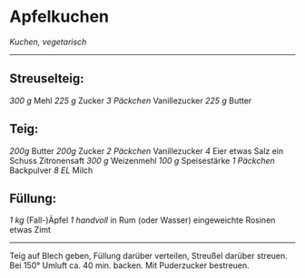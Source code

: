 # Apfelkuchen

*Kuchen, vegetarisch*

---

## Streuselteig:
*300 g* Mehl
*225 g* Zucker
*3 Päckchen*  Vanillezucker
*225 g* Butter

## Teig:
*200g* Butter
*200g* Zucker
*2 Päckchen* Vanillezucker
*4* Eier
etwas Salz
ein Schuss Zitronensaft
*300 g* Weizenmehl
*100 g* Speisestärke
*1 Päckchen* Backpulver
*8 EL* Milch

## Füllung:
*1 kg* (Fall-)Äpfel
*1 handvoll* in Rum (oder Wasser) eingeweichte Rosinen
etwas Zimt

---

Teig auf Blech geben, Füllung darüber verteilen, Streußel darüber streuen. Bei 150° Umluft ca. 40 min. backen. Mit Puderzucker bestreuen.
